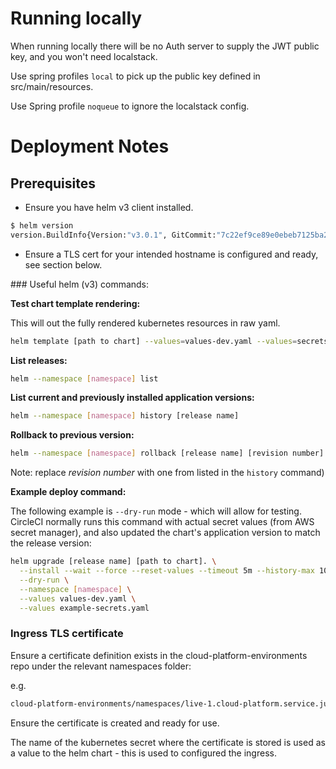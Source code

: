 # Running locally

When running locally there will be no Auth server to supply the JWT public key, and you won't need localstack.

Use spring profiles `local` to pick up the public key defined in src/main/resources.

Use Spring profile `noqueue` to ignore the localstack config.

# Deployment Notes

## Prerequisites

- Ensure you have helm v3 client installed.

```sh
$ helm version
version.BuildInfo{Version:"v3.0.1", GitCommit:"7c22ef9ce89e0ebeb7125ba2ebf7d421f3e82ffa", GitTreeState:"clean", GoVersion:"go1.13.4"}
```

- Ensure a TLS cert for your intended hostname is configured and ready, see section below.

### Useful helm (v3) commands:

__Test chart template rendering:__

This will out the fully rendered kubernetes resources in raw yaml.

```sh
helm template [path to chart] --values=values-dev.yaml --values=secrets-example.yaml
```

__List releases:__

```sh
helm --namespace [namespace] list
```

__List current and previously installed application versions:__

```sh
helm --namespace [namespace] history [release name]
```

__Rollback to previous version:__

```sh
helm --namespace [namespace] rollback [release name] [revision number] --wait
```

Note: replace _revision number_ with one from listed in the `history` command)

__Example deploy command:__

The following example is `--dry-run` mode - which will allow for testing. CircleCI normally runs this command with actual secret values (from AWS secret manager), and also updated the chart's application version to match the release version:

```sh
helm upgrade [release name] [path to chart]. \
  --install --wait --force --reset-values --timeout 5m --history-max 10 \
  --dry-run \
  --namespace [namespace] \
  --values values-dev.yaml \
  --values example-secrets.yaml
```

### Ingress TLS certificate

Ensure a certificate definition exists in the cloud-platform-environments repo under the relevant namespaces folder:

e.g.

```sh
cloud-platform-environments/namespaces/live-1.cloud-platform.service.justice.gov.uk/[INSERT NAMESPACE NAME]/05-certificate.yaml
```

Ensure the certificate is created and ready for use.

The name of the kubernetes secret where the certificate is stored is used as a value to the helm chart - this is used to configured the ingress.
